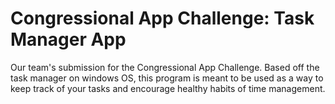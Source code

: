 # Congressional App Challenge: Task Manager App

Our team's submission for the Congressional App Challenge. Based off the task manager on windows OS, this program is meant to be used as a way to keep track of your tasks and encourage healthy habits of time management.
